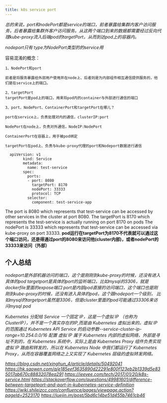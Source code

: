 ```yaml
---
title: k8s service port
---
```


*总的来说，port和nodePort都是service的端口，前者暴露给集群内客户访问服务，后者暴露给集群外客户访问服务。从这两个端口到来的数据都需要经过反向代理kube-proxy流入后端pod的targetPort，从而到达pod上的容器内。*

*nodeport只有 type为NodePort类型的的service用*

容易混淆的概念：
```aidl
1、NodePort和port

前者是将服务暴露给外部用户使用并在node上、后者则是为内部组件相互通信提供服务的，他们是在service上的端口。

2、targetPort
targetPort是pod上的端口，用来将pod内的container与外部进行通信的端口

3、port、NodePort、ContainerPort和targetPort在哪儿？

port在service上，负责处理对内的通信，clusterIP:port

NodePort在node上，负责对外通信，NodeIP:NodePort

ContainerPort在容器上，用于被pod绑定

targetPort在pod上、负责与kube-proxy代理的port和Nodeport数据进行通信
```

```
  apiVersion: v1
        kind: Service
        metadata:
          name: test-service
        spec:
          ports:
          - port: 8080
            targetPort: 8170
            nodePort: 33333
            protocol: TCP 
          selector:
            component: test-service-app
```
The port is 8080 which represents that test-service can be accessed by other services in the cluster at port 8080. 
The targetPort is 8170 which represents the test-service is actually running on port 8170 on pods 
The nodePort is 33333 which represents that test-service can be accessed via kube-proxy on port 33333.
**pod运行在targetPort为8170不代表就可以通过这个端口访问，还是得通过port的8080来访问他(cluster内部)，或者nodePort的33333来访问（外部）**

## 个人总结
*nodeport是外部机器访问的端口，这个是刚刚到kube-proxy的时候，还没有进入具体的pod*
*targetport是具体的port的监听端口，比如mysql的3306，就是dockerfile里面的expose端口*
*port是内部pod直接的访问端口，这个端口也是刚刚到kube-proxy的时候，还没有进入具体的pod，这个跟nodeport一个级别，
比如mysql的targetport虽然是3306，但是cluster里面的pod可能通过33306来访问mysql pod*

*Kubernetes 分配给 Service 一个固定 IP，这是一个虚拟 IP （也称为 ClusterIP），并不是一个真实存在的IP,而是由 Kubernetes 虚拟出来的。虚拟 IP 的范围通过 Kubernetes API Service 的启动参数--service-cluster-ip-range=10.254.0.0/16 配置*
*虚拟 IP 属于 Kubernetes 内部的虚拟网络，外部是寻址不到的，在 Kubernetes 系统中，实际上是由 Kubernetes Proxy 组件负责实现虚拟 IP 路由和转发的，所以在 Kubernetes Node 中我们都运行了 Kubernetes Proxy，从而在容器覆盖网络之上又实现了 Kubernetes 层级的虚拟转发网络。*

 

*https://blog.csdn.net/xinghun_4/article/details/50492041*
*https://hk.saowen.com/a/e185eef3635890d22291e800f123eb2b1339d5e835017ab670c88832078ea291*
*https://ieevee.com/tech/2017/01/20/k8s-service.html*
*https://stackoverflow.com/questions/49981601/difference-between-targetport-and-port-in-kubernetes-service-definition*
*https://wiki.shileizcc.com/confluence/pages/viewpage.action?pageId=2523170*
*https://juejin.im/post/5bd6c14be51d455b7461cb46*
